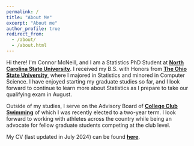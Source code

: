 ```yaml
---
permalink: /
title: "About Me"
excerpt: "About me"
author_profile: true
redirect_from: 
  - /about/
  - /about.html
---
```


Hi there! I'm Connor McNeill, and I am a Statistics PhD Student at **[North Carolina State University](http://statistics.sciences.ncsu.edu)**. I received my B.S. with Honors from **[The Ohio State University](http://stat.osu.edu)**, where I majored in Statistics and minored in Computer Science. I have enjoyed starting my graduate studies so far, and I look forward to continue to learn more about Statistics as I prepare to take our qualifying exam in August.

Outside of my studies, I serve on the Advisory Board of **[College Club Swimming](http://collegeclubswimming.com)** of which I was recently elected to a two-year term. I look forward to working with athletes across the country while being an advocate for fellow graduate students competing at the club level.

My CV (last updated in July 2024) can be found **[here](https://connor-mcneill.com/files/connor-cv_july2024.pdf)**.
